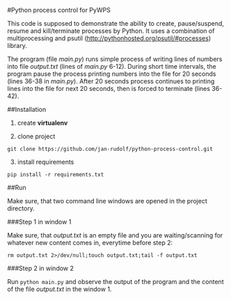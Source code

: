 #Python process control for PyWPS

This code is supposed to demonstrate the ability to create, pause/suspend, resume and kill/terminate processes by Python. It uses a combination of multiprocessing and psutil (http://pythonhosted.org/psutil/#processes) library.

The program (file *main.py*) runs simple process of writing lines of numbers into file *output.txt* (lines of *main.py* 6-12). During short time intervals, the program pause the process printing numbers into the file for 20 seconds (lines 36-38 in *main.py*). After 20 seconds process continues to printing lines into the file for next 20 seconds, then is forced to terminate (lines 36-42).  

##Installation

1. create **virtualenv**

2. clone project

 `git clone https://github.com/jan-rudolf/python-process-control.git`

3. install requirements

 `pip install -r requirements.txt`

##Run 

Make sure, that two command line windows are opened in the project directory.

###Step 1 in window 1

Make sure, that *output.txt* is an empty file and you are waiting/scanning for whatever new content comes in, everytime before step 2:

 `rm output.txt 2>/dev/null;touch output.txt;tail -f output.txt`

###Step 2 in window 2

Run `python main.py` and observe the output of the program and the content of the file *output.txt* in the window 1.




